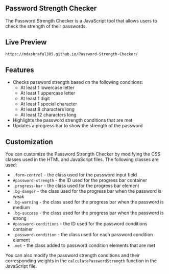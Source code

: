 ## Password Strength Checker

The Password Strength Checker is a JavaScript tool that allows users to check the strength of their passwords.

## Live Preview
```bash
https://mdashraful305.github.io/Password-Strength-Checker/
```
## Features

- Checks password strength based on the following conditions:
  - At least 1 lowercase letter
  - At least 1 uppercase letter
  - At least 1 digit
  - At least 1 special character
  - At least 8 characters long
  - At least 12 characters long
- Highlights the password strength conditions that are met
- Updates a progress bar to show the strength of the password

## Customization

You can customize the Password Strength Checker by modifying the CSS classes used in the HTML and JavaScript files. The following classes are used:

- `.form-control` - the class used for the password input field
- `#password-strength` - the ID used for the progress bar container
- `.progress-bar` - the class used for the progress bar element
- `.bg-danger` - the class used for the progress bar when the password is weak
- `.bg-warning` - the class used for the progress bar when the password is medium
- `.bg-success` - the class used for the progress bar when the password is strong
- `#password-conditions` - the ID used for the password conditions container
- `.password-condition` - the class used for each password condition element
- `.met` - the class added to password condition elements that are met

You can also modify the password strength conditions and their corresponding weights in the `calculatePasswordStrength` function in the JavaScript file.
